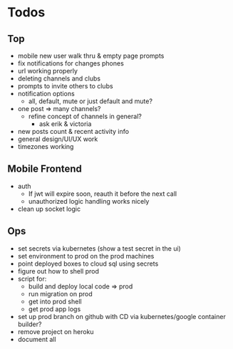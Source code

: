 # Todos

## Top
  - mobile new user walk thru & empty page prompts
  - fix notifications for changes phones
  - url working properly
  - deleting channels and clubs
  - prompts to invite others to clubs
  - notification options
    - all, default, mute
      or just default and mute?
  - one post => many channels?
    - refine concept of channels in general?
      - ask erik & victoria
  - new posts count & recent activity info
  - general design/UI/UX work
  - timezones working

## Mobile Frontend
  - auth
    - If jwt will expire soon, reauth it before the next call
    - unauthorized logic handling works nicely
  - clean up socket logic

## Ops
- set secrets via kubernetes (show a test secret in the ui)
- set environment to prod on the prod machines
- point deployed boxes to cloud sql using secrets
- figure out how to shell prod
- script for:
  - build and deploy local code => prod
  - run migration on prod
  - get into prod shell
  - get prod app logs
- set up prod branch on github with CD via
  kubernetes/google container builder?
- remove project on heroku
- document all
